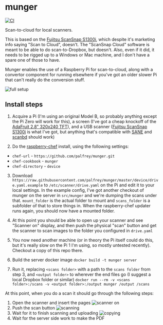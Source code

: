 munger
======
[![CI](https://github.com/palfrey/munger/actions/workflows/ci.yml/badge.svg)](https://github.com/palfrey/munger/actions/workflows/ci.yml)

Scan-to-cloud for local scanners.

This is based on the [Fujitsu ScanSnap S1300i](https://www.fujitsu.com/uk/products/computing/peripheral/scanners/scansnap/s1300i/), which despite it's marketing info saying "Scan to Cloud", doesn't. The "ScanSnap Cloud" software is meant to be able to do scan-to-Dropbox, but doesn't. Also, even if it did, it needs to be rigged up to a Windows or Mac machine, and I don't have a spare one of those to have.

Munger enables the use of a Raspberry Pi for scan-to-cloud, along with a convertor component for running elsewhere if you've got an older slower Pi that can't really do the conversion stuff.

![full setup](images/full%20setup.jpg)

Install steps
--------------
1. Acquire a Pi (I'm using an original Model B, so probably anything except the Pi Zero will work for this), a screen (I've got a cheap knockoff of the [AdaFruit 2.8" 320x240 TFT](https://www.adafruit.com/product/1601)), and a USB scanner ([Fujitsu ScanSnap S1300i](https://www.fujitsu.com/uk/products/computing/peripheral/scanners/scansnap/s1300i/) is what I've got, but anything that's compatible with [SANE](http://www.sane-project.org/) and [scanbd](https://wiki.archlinux.org/index.php/Scanner_Button_Daemon) should work)

2. Do the [raspberry-chef](https://github.com/palfrey/raspberry-chef) install, using the following settings:
  - `chef-url` - `https://github.com/palfrey/munger.git`
  - `chef-cookbook` - `munger`
  - `chef-directory` - `device`

3. Download `https://raw.githubusercontent.com/palfrey/munger/master/device/drive.yaml.example` to `/etc/scanner/drive.yaml` on the Pi and edit it to your local settings. In the example config, I've got another checkout of munger on the server in `src/munger` and we're dumping the scans under that. `mount_folder` is the actual folder to mount and `scans_folder` is a subfolder of that to store things in. When the raspberry-chef updater runs again, you should now have a mounted folder.

4. At this point you should be able to open up your scanner and see "Scanner on" display, and then push the physical "scan" button and get the scanner to scan images to the folder you configured in `drive.yaml`

5. You now need another machine (or in theory the Pi itself could do this, but it's really slow on the Pi 1 I'm using, so mostly untested recently). Checkout a copy of this repo there.

6. Build the server docker image `docker build -t munger server`

7. Run it, replacing `<scans folder>` with a path to the `scans folder` from step 3, and `<output folder>` to wherever the end files go (I suggest a local Dropbox folder or similar) `docker run --rm -v <scans folder>:/scans -v <output folder>:/output munger /output /scans`

At this point, when you do a scan it should go through the following steps:

1. Open the scanner and insert the pages
![scanner on](images/scanner%20on.jpg)
2. Push the scan button
![scanning](images/scanning.jpg)
3. Wait for it to finish scanning and uploading
![copying](images/copying.jpg)
4. Wait for the server side work to make the PDF